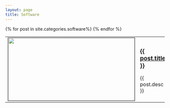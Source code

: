 ```yaml
---
layout: page
title: Software
---
```


<div class="softwares">
	<table>
		{% for post in site.categories.software%}
			<tr>
				<td style="width:400px">
					<a href="{{ post.url }}">
						<img src="{{ post.image }}" height="200px" width="400px" border="1px"/>
					</a>
				</td>
				<td>
					<a href="{{ post.url }}">
						<h3>{{ post.title }}</h3>
					</a>
					<p>
						{{ post.desc }}
					</p>
				</td>
			</tr>
		{% endfor %}
	</table>
</div>